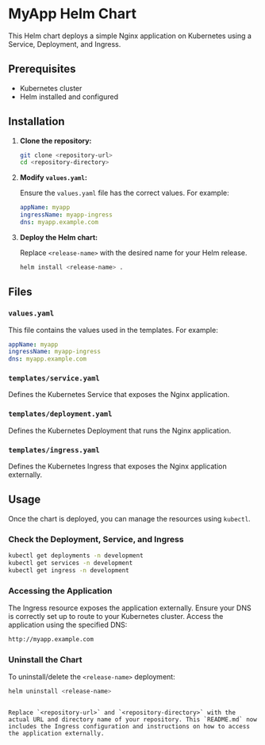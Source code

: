 # MyApp Helm Chart

This Helm chart deploys a simple Nginx application on Kubernetes using a Service, Deployment, and Ingress.

## Prerequisites

- Kubernetes cluster
- Helm installed and configured

## Installation

1. **Clone the repository:**

   ```sh
   git clone <repository-url>
   cd <repository-directory>
   ```

2. **Modify `values.yaml`:**

   Ensure the `values.yaml` file has the correct values. For example:

   ```yaml
   appName: myapp
   ingressName: myapp-ingress
   dns: myapp.example.com
   ```

3. **Deploy the Helm chart:**

   Replace `<release-name>` with the desired name for your Helm release.

   ```sh
   helm install <release-name> .
   ```

## Files

### `values.yaml`

This file contains the values used in the templates. For example:

```yaml
appName: myapp
ingressName: myapp-ingress
dns: myapp.example.com
```

### `templates/service.yaml`

Defines the Kubernetes Service that exposes the Nginx application.

### `templates/deployment.yaml`

Defines the Kubernetes Deployment that runs the Nginx application.

### `templates/ingress.yaml`

Defines the Kubernetes Ingress that exposes the Nginx application externally.

## Usage

Once the chart is deployed, you can manage the resources using `kubectl`. 

### Check the Deployment, Service, and Ingress

```sh
kubectl get deployments -n development
kubectl get services -n development
kubectl get ingress -n development
```

### Accessing the Application

The Ingress resource exposes the application externally. Ensure your DNS is correctly set up to route to your Kubernetes cluster. Access the application using the specified DNS:

```sh
http://myapp.example.com
```

### Uninstall the Chart

To uninstall/delete the `<release-name>` deployment:

```sh
helm uninstall <release-name>
```

```

Replace `<repository-url>` and `<repository-directory>` with the actual URL and directory name of your repository. This `README.md` now includes the Ingress configuration and instructions on how to access the application externally.
